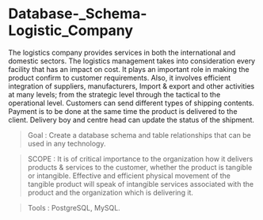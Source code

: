 # Database-_Schema-Logistic_Company

The logistics company provides services in both the international and domestic sectors. The logistics management takes into consideration every facility that has an impact on cost. It plays an important role in making the product confirm to customer requirements. Also, it involves efficient integration of suppliers, manufacturers, Import &amp; export and other activities at many levels; from the strategic level through the tactical to the operational level.  Customers can send different types of shipping contents. Payment is to be done at the same time the product is delivered to the client. Delivery boy and centre head can update the status of the shipment.


> Goal : 
Create a database schema and table relationships that can be used in any technology. 


> SCOPE :
It is of critical importance to the organization how it delivers products & services to the customer, whether the product is tangible or intangible. Effective and efficient physical movement of the tangible product will speak of intangible services associated with the product and the organization which is delivering it.

> Tools :
PostgreSQL, MySQL.
